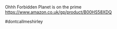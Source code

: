 Ohhh Forbidden Planet is on the prime https://www.amazon.co.uk/gp/product/B00HS58XDQ

#dontcallmeshirley